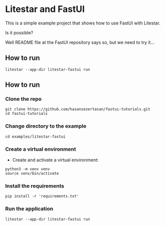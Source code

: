# Litestar and FastUI

This is a simple example project that shows how to use FastUI with Litestar.

Is it possible?

Well README file at the FastUI repository says so, but we need to try it...

## How to run

```shell
litestar --app-dir litestar-fastui run
```

## How to run

### Clone the repo

```shell
git clone https://github.com/hasansezertasan/fastui-tutorials.git
cd fastui-tutorials
```

### Change directory to the example

```shell
cd examples/litestar-fastui
```

### Create a virtual environment

- Create and activate a virtual environment:

```shell
python3 -m venv venv
source venv/bin/activate
```

### Install the requirements

```shell
pip install -r 'requirements.txt'
```

### Run the application

```shell
litestar --app-dir litestar-fastui run
```
